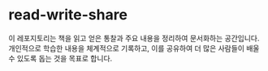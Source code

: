 # read-write-share
이 레포지토리는 책을 읽고 얻은 통찰과 주요 내용을 정리하여 문서화하는 공간입니다. 개인적으로 학습한 내용을 체계적으로 기록하고, 이를 공유하여 더 많은 사람들이 배울 수 있도록 돕는 것을 목표로 합니다.
